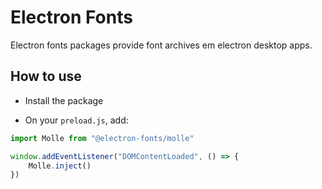 # Electron Fonts

Electron fonts packages provide font archives em electron desktop apps.

## How to use

* Install the package

* On your `preload.js`, add:

```ts
import Molle from "@electron-fonts/molle"

window.addEventListener("DOMContentLoaded", () => {
    Molle.inject()
})
```